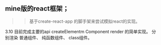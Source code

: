 ## mine版的react框架；
>> 基于create-react-app 的脚手架来尝试模拟react的实现。


3.10 目前完成主要的api createElementm Component render  的简单实现。
分别渲染 普通组件、 纯函数组件、 class组件。